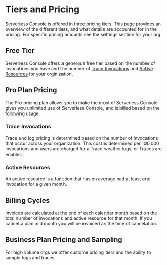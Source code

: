 <!--
title: Tiers and Pricing
menuText: Tiers and Pricing
description: Overview of tiers and pricing for Serverless Console
menuOrder: 8
-->

# Tiers and Pricing
Serverless Console is offered in three pricing tiers. This page provides an overview
of the different tiers, and what details are accounted for in the pricing. For specific
pricing amounts see the settings section for your org. 

## Free Tier
Serverless Console offers a generous free tier based on the number of invocations you have
and the number of [Trace Invocations](./pricing.md#trace-invocations) and [Active Resources](./pricing.md#active-resources)
for your orginization. 

## Pro Plan Pricing
The Pro pricing plan allows you to make the most of Serverless Console gives you unlimited
use of Serverless Console, and is billed based on the following usage. 

### Trace Invocations
Trace and log pricing is determined based on the number of Invocations that occur across your organization. This cost is determined per 100,000 invocations and users are charged for a Trace
weather logs, or Traces are enabled. 

### Active Resources
An active resource is a function that has on average had at least one invocation for a given month.

## Billing Cycles
Invoices are calculated at the end of each calendar month based on the total number of invocations and active resource for that month. If you cancel a plan mid month you will be invoiced as the time of cancelation.

## Business Plan Pricing and Sampling
For high volume orgs we offer custome pricing tiers and the ability to sample logs and traces. 